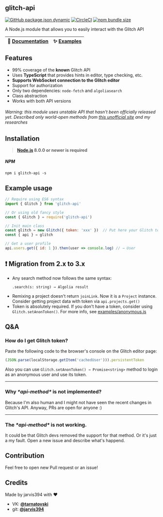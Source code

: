 ## glitch-api

[![GitHub package.json dynamic](https://img.shields.io/github/package-json/version/jarvis394/glitch-api)](https://www.npmjs.com/package/glitch-api)
[![CircleCI](https://circleci.com/gh/jarvis394/glitch-api/tree/master.svg?style=shield)](https://circleci.com/gh/jarvis394/glitch-api/tree/master)
[![npm bundle size](https://img.shields.io/bundlephobia/min/glitch-api?label=size)](https://www.npmjs.com/package/glitch-api)

A Node.js module that allows you to easily interact with the Glitch API

| 📖 [Documentation](https://glapi.ml/globals) | ✨ [Examples](https://github.com/jarvis394/glitch-api/tree/master/docs/examples/) |
| ----------------------------------------------------------------------------- | --------------------------------------------------------------------------------- |

## Features

- 99% coverage of the **known** Glitch API
- Uses **TypeScript** that provides hints in editor, type checking, etc.
- **Supports WebSocket connection to the Glitch editor**
- Support for authorization
- Only two dependencies: `node-fetch` and `algoliasearch`
- Class abstraction
- Works with both API versions

###### _Warning: this module uses unstable API that hasn't been officially released yet. Described only world-open methods from [this unofficial site](https://glitchapi.glitch.me) and my researches_

## Installation

> **[Node.js](https://nodejs.org/) 8.0.0 or newer is required**

##### NPM

```
npm i glitch-api -s
```

## Example usage

```javascript
// Require using ES6 syntax
import { Glitch } from 'glitch-api'

// Or using old fancy style
const { Glitch } = require('glitch-api')

// Init main class
const glitch = new Glitch({ token: 'xxx' })  // Put here your Glitch token or use glitch.setAnonToken()
const { api } = glitch

// Get a user profile
api.users.get({ id: 1 }).then(user => console.log) // → User
```

## ❗ Migration from 2.x to 3.x

- Any search method now follows the same syntax:
  ```
  .search(s: string) → Algolia result
  ```
- Remixing a project doesn't return `joinLink`. Now it is a `Project` instance. Consider getting project data with token via `api.projects.get()`
- Token is absolutely required. If you don't have a token, consider using `Glitch.setAnonToken()`. For more info, see [examples/anonymous.js](https://github.com/jarvis394/glitch-api/blob/master/docs/examples/anonymous.js)

## Q&A

### How do I get Glitch token?

Paste the following code to the browser's console on the Glitch editor page:

```javascript
(JSON.parse(localStorage.getItem('cachedUser'))).persistentToken
```

Also you can use `Glitch.setAnonToken() → Promise<string>` method to login as an anonymous user and use its token.

___
### Why *\*api-method\** is not implemented?

Because I'm also human and I might not have seen the recent changes in Glitch's API.
Anyway, PRs are open for anyone :)

___
### The *\*api-method\** is not working.

It could be that Glitch devs removed the support for that method. Or it's just a my fault.
Open a new issue and describe what's happend.

## Contribution

Feel free to open new Pull request or an issue!

## Credits

Made by jarvis394 with ♥️

- VK: **[@tarnatovski](https://vk.com/tarnatovski)**
- git: **[@jarvis394](https://github.com/jarvis394)**
